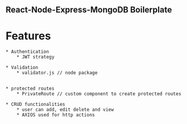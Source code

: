 ## React-Node-Express-MongoDB Boilerplate

# Features

    * Authentication
        * JWT strategy

    * Validation
        * validator.js // node package
        

    * protected routes
        * PrivateRoute // custom component to create protected routes

    * CRUD functionalities
        * user can add, edit delete and view 
        * AXIOS used for http actions 